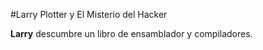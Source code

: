 #Larry Plotter y El Misterio del Hacker

**Larry** descumbre un libro de ensamblador y compiladores.



